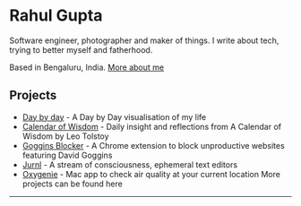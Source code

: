 # Rahul Gupta

Software engineer, photographer and maker of things. I write about tech, trying to better myself and fatherhood.

Based in Bengaluru, India. [More about me](/about)

## Projects

- [Day by day](/day-by-day) - A Day by Day visualisation of my life
- [Calendar of Wisdom](/calendar-of-wisdom) - Daily insight and reflections from A Calendar of Wisdom by Leo Tolstoy
- [Goggins Blocker](/goggins-blocker) - A Chrome extension to block unproductive websites featuring David Goggins
- [Jurnl](/jurnl) - A stream of consciousness, ephemeral text editors
- [Oxygenie](/oxygenie) - Mac app to check air quality at your current location
  More projects can be found here

---
